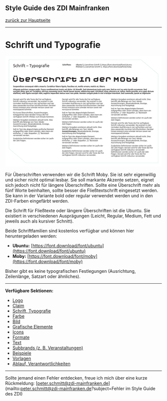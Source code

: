## Style Guide des ZDI Mainfranken
[zurück zur Hauptseite](Readme.md)

---

# Schrift und Typografie
![ZDI Typo](/images/ZDI-Typo.png)

Für Überschriften verwenden wir die Schrift Moby. Sie ist sehr eigenwillig und sicher nicht optimal lesbar. Sie soll markante Akzente setzen, eignet sich jedoch nicht für längere Überschriften. Sollte eine Überschrift mehr als fünf Worte beinhalten, sollte besser die Fließtextschrift eingesetzt werden. Sie kann in der Variante bold oder regular verwendet werden und in den ZDI-Farben eingefärbt werden.

Die Schrift für Fließtexte oder längere Überschriften ist die Ubuntu. Sie existiert in verschiedenen Ausprägungen (Leicht, Regular, Medium, Fett und jeweils auch als kursiver Schnitt).

Beide Schriftfamilien sind kostenlos verfügbar und können hier heruntergeladen werden:
* **Ubuntu:** [https://font.download/font/ubuntu](https://font.download/font/ubuntu)
* **Moby:** [https://font.download/font/moby](https://font.download/font/moby)

Bisher gibt es keine typografischen Festlegungen (Ausrichtung, Zeilenlänge, Satzart oder ähnliches).


---

**Verfügbare Sektionen:**

* [Logo](Logo.md)
* [Claim](Claim.md)
* [Schrift, Typografie](Schrift_Typografie.md)
* [Farbe](Farbe.md)
* [Bild](Bild.md)
* [Grafische Elemente](Grafische_Elemente.md)
* [Icons](Icons.md)
* [Formate](Formate.md)
* [Text](Text.md)
* [Subbrands (z. B. Veranstaltungen)](Subbrands_zB_Veranstaltungen.md)
* [Beispiele](Beispiele.md)
* [Vorlagen](Vorlagen.md)
* [Ablauf, Verantwortlichkeiten](Ablauf_Verantwortlichkeiten.md)


---

Sollte jemand einen Fehler entdecken, freue ich mich über eine kurze Rückmeldung: [peter.schmitt@zdi-mainfranken.de](mailto:peter.schmitt@zdi-mainfranken.de?subject=Fehler im Style Guide des ZDI)